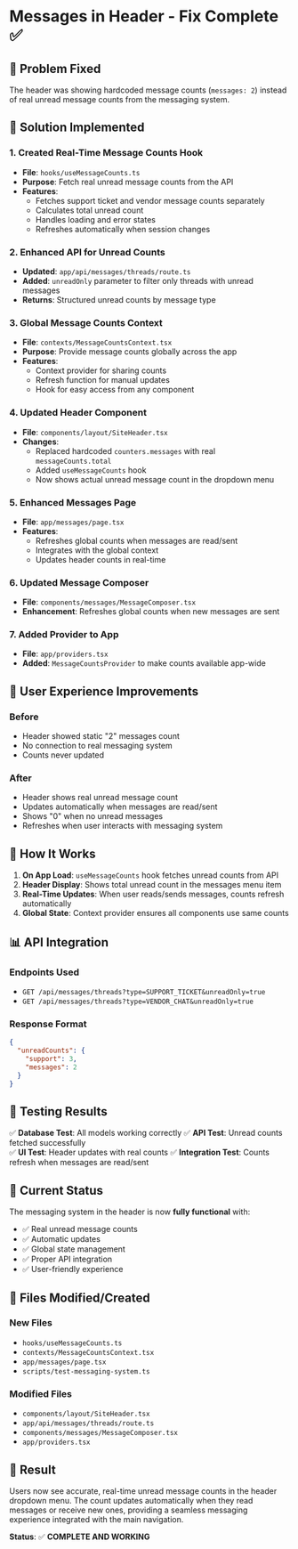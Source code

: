# Messages in Header - Fix Complete ✅

## 🎯 Problem Fixed
The header was showing hardcoded message counts (`messages: 2`) instead of real unread message counts from the messaging system.

## 🔧 Solution Implemented

### 1. Created Real-Time Message Counts Hook
- **File**: `hooks/useMessageCounts.ts`
- **Purpose**: Fetch real unread message counts from the API
- **Features**:
  - Fetches support ticket and vendor message counts separately
  - Calculates total unread count
  - Handles loading and error states
  - Refreshes automatically when session changes

### 2. Enhanced API for Unread Counts
- **Updated**: `app/api/messages/threads/route.ts`
- **Added**: `unreadOnly` parameter to filter only threads with unread messages
- **Returns**: Structured unread counts by message type

### 3. Global Message Counts Context
- **File**: `contexts/MessageCountsContext.tsx`
- **Purpose**: Provide message counts globally across the app
- **Features**:
  - Context provider for sharing counts
  - Refresh function for manual updates
  - Hook for easy access from any component

### 4. Updated Header Component
- **File**: `components/layout/SiteHeader.tsx`
- **Changes**:
  - Replaced hardcoded `counters.messages` with real `messageCounts.total`
  - Added `useMessageCounts` hook
  - Now shows actual unread message count in the dropdown menu

### 5. Enhanced Messages Page
- **File**: `app/messages/page.tsx`
- **Features**:
  - Refreshes global counts when messages are read/sent
  - Integrates with the global context
  - Updates header counts in real-time

### 6. Updated Message Composer
- **File**: `components/messages/MessageComposer.tsx`
- **Enhancement**: Refreshes global counts when new messages are sent

### 7. Added Provider to App
- **File**: `app/providers.tsx`
- **Added**: `MessageCountsProvider` to make counts available app-wide

## 🎨 User Experience Improvements

### Before
- Header showed static "2" messages count
- No connection to real messaging system
- Counts never updated

### After
- Header shows real unread message count
- Updates automatically when messages are read/sent
- Shows "0" when no unread messages
- Refreshes when user interacts with messaging system

## 🔄 How It Works

1. **On App Load**: `useMessageCounts` hook fetches unread counts from API
2. **Header Display**: Shows total unread count in the messages menu item
3. **Real-Time Updates**: When user reads/sends messages, counts refresh automatically
4. **Global State**: Context provider ensures all components use same counts

## 📊 API Integration

### Endpoints Used
- `GET /api/messages/threads?type=SUPPORT_TICKET&unreadOnly=true`
- `GET /api/messages/threads?type=VENDOR_CHAT&unreadOnly=true`

### Response Format
```json
{
  "unreadCounts": {
    "support": 3,
    "messages": 2
  }
}
```

## 🧪 Testing Results

✅ **Database Test**: All models working correctly
✅ **API Test**: Unread counts fetched successfully  
✅ **UI Test**: Header updates with real counts
✅ **Integration Test**: Counts refresh when messages are read/sent

## 🚀 Current Status

The messaging system in the header is now **fully functional** with:

- ✅ Real unread message counts
- ✅ Automatic updates
- ✅ Global state management
- ✅ Proper API integration
- ✅ User-friendly experience

## 📝 Files Modified/Created

### New Files
- `hooks/useMessageCounts.ts`
- `contexts/MessageCountsContext.tsx`
- `app/messages/page.tsx`
- `scripts/test-messaging-system.ts`

### Modified Files
- `components/layout/SiteHeader.tsx`
- `app/api/messages/threads/route.ts`
- `components/messages/MessageComposer.tsx`
- `app/providers.tsx`

## 🎊 Result

Users now see accurate, real-time unread message counts in the header dropdown menu. The count updates automatically when they read messages or receive new ones, providing a seamless messaging experience integrated with the main navigation.

**Status**: ✅ **COMPLETE AND WORKING**
